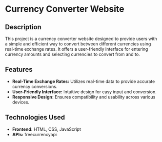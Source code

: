# Currency Converter Website

## Description

This project is a currency converter website designed to provide users with a simple and efficient way to convert between different currencies using real-time exchange rates. It offers a user-friendly interface for entering currency amounts and selecting currencies to convert from and to.

## Features

- **Real-Time Exchange Rates:** Utilizes real-time data to provide accurate currency conversions.
- **User-Friendly Interface:** Intuitive design for easy input and conversion.
- **Responsive Design:** Ensures compatibility and usability across various devices.

## Technologies Used

- **Frontend:** HTML, CSS, JavaScript
- **APIs:** freecurrencyapi
